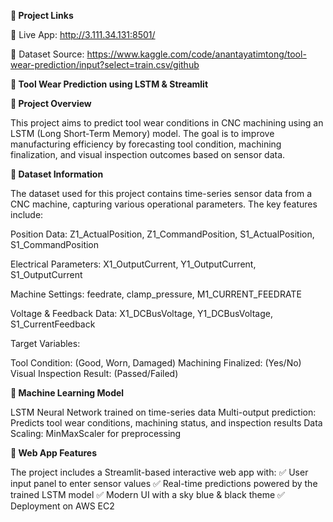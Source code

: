 **📌 Project Links**

🔗 Live App: http://3.111.34.131:8501/

🔗 Dataset Source: https://www.kaggle.com/code/anantayatimtong/tool-wear-prediction/input?select=train.csv/github

**🔧 Tool Wear Prediction using LSTM & Streamlit**

**📌 Project Overview**

This project aims to predict tool wear conditions in CNC machining using an LSTM (Long Short-Term Memory) model. The goal is to improve manufacturing efficiency by forecasting tool condition, machining finalization, and visual inspection outcomes based on sensor data.


**📂 Dataset Information**

The dataset used for this project contains time-series sensor data from a CNC machine, capturing various operational parameters. The key features include:

Position Data: Z1_ActualPosition, Z1_CommandPosition, S1_ActualPosition, S1_CommandPosition

Electrical Parameters: X1_OutputCurrent, Y1_OutputCurrent, S1_OutputCurrent

Machine Settings: feedrate, clamp_pressure, M1_CURRENT_FEEDRATE

Voltage & Feedback Data: X1_DCBusVoltage, Y1_DCBusVoltage, S1_CurrentFeedback

Target Variables:

  Tool Condition: (Good, Worn, Damaged)
  Machining Finalized: (Yes/No)
  Visual Inspection Result: (Passed/Failed)

    
**🔬 Machine Learning Model**

LSTM Neural Network trained on time-series data
Multi-output prediction: Predicts tool wear conditions, machining status, and inspection results
Data Scaling: MinMaxScaler for preprocessing

**🎨 Web App Features**

The project includes a Streamlit-based interactive web app with:
✅ User input panel to enter sensor values
✅ Real-time predictions powered by the trained LSTM model
✅ Modern UI with a sky blue & black theme
✅ Deployment on AWS EC2


